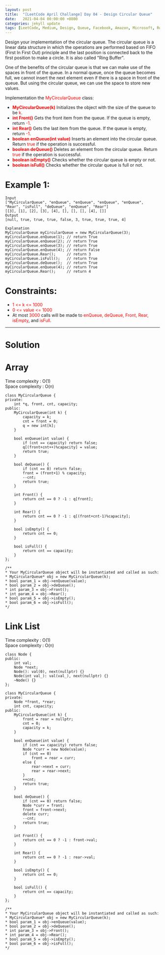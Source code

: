 ```yaml
---
layout: post
title:  "[LeetCode April Challange] Day 04 - Design Circular Queue"
date:   2021-04-04 00:00:00 +0800
categories: jekyll update
tags: [LeetCode, Medium, Design, Queue, Facebook, Amazon, Microsoft, Rubrik, Oracle]
---
```

Design your implementation of the circular queue. The circular queue is a linear data structure in which the operations are performed based on FIFO (First In First Out) principle and the last position is connected back to the first position to make a circle. It is also called "Ring Buffer".

One of the benefits of the circular queue is that we can make use of the spaces in front of the queue. In a normal queue, once the queue becomes full, we cannot insert the next element even if there is a space in front of the queue. But using the circular queue, we can use the space to store new values.

Implementation the <font color="red">MyCircularQueue</font> class:

- **<font color="red">MyCircularQueue(k)</font>** Initializes the object with the size of the queue to be <font color="red">k</font>.
- **<font color="red">int Front()</font>** Gets the front item from the queue. If the queue is empty, return <font color="red">-1</font>.
- **<font color="red">int Rear()</font>** Gets the last item from the queue. If the queue is empty, return <font color="red">-1</font>.
- **<font color="red">boolean enQueue(int value)</font>** Inserts an element into the circular queue. Return <font color="red">true</font> if the operation is successful.
- **<font color="red">boolean deQueue()</font>** Deletes an element from the circular queue. Return <font color="red">true</font> if the operation is successful.
- **<font color="red">boolean isEmpty()</font>** Checks whether the circular queue is empty or not.
- **<font color="red">boolean isFull()</font>** Checks whether the circular queue is full or not.

# Example 1:

    Input
    ["MyCircularQueue", "enQueue", "enQueue", "enQueue", "enQueue", "Rear", "isFull", "deQueue", "enQueue", "Rear"]
    [[3], [1], [2], [3], [4], [], [], [], [4], []]
    Output
    [null, true, true, true, false, 3, true, true, true, 4]

    Explanation
    MyCircularQueue myCircularQueue = new MyCircularQueue(3);
    myCircularQueue.enQueue(1); // return True
    myCircularQueue.enQueue(2); // return True
    myCircularQueue.enQueue(3); // return True
    myCircularQueue.enQueue(4); // return False
    myCircularQueue.Rear();     // return 3
    myCircularQueue.isFull();   // return True
    myCircularQueue.deQueue();  // return True
    myCircularQueue.enQueue(4); // return True
    myCircularQueue.Rear();     // return 4

# Constraints:

- <font color="red">1 <= k <= 1000</font>
- <font color="red">0 <= value <= 1000</font>
- At most <font color="red">3000</font> calls will be made to <font color="red">enQueue, deQueue, Front, Rear, isEmpty</font>, and <font color="red">isFull</font>.

______________________  

# Solution  

# Array  

Time complexity : O(1)  
Space complexity : O(n)  

    class MyCircularQueue {
    private:
        int *q, front, cnt, capacity;
    public:
        MyCircularQueue(int k) {
            capacity = k;
            cnt = front = 0;
            q = new int[k];
        }
        
        bool enQueue(int value) {
            if (cnt == capacity) return false;
            q[(front+cnt++)%capacity] = value;
            return true;
        }
        
        bool deQueue() {
            if (cnt == 0) return false;
            front = (front+1) % capacity;
            --cnt;
            return true;
        }
        
        int Front() {
            return cnt == 0 ? -1 : q[front];
        }
        
        int Rear() {
            return cnt == 0 ? -1 : q[(front+cnt-1)%capacity];
        }
        
        bool isEmpty() {
            return cnt == 0;
        }
        
        bool isFull() {
            return cnt == capacity;
        }
    };

    /**
    * Your MyCircularQueue object will be instantiated and called as such:
    * MyCircularQueue* obj = new MyCircularQueue(k);
    * bool param_1 = obj->enQueue(value);
    * bool param_2 = obj->deQueue();
    * int param_3 = obj->Front();
    * int param_4 = obj->Rear();
    * bool param_5 = obj->isEmpty();
    * bool param_6 = obj->isFull();
    */

# Link List  

Time complexity : O(1)  
Space complexity : O(n)  

    class Node {
    public:
        int val;
        Node *next;
        Node(): val(0), next(nullptr) {}
        Node(int val_): val(val_), next(nullptr) {}
        ~Node() {}
    };

    class MyCircularQueue {
    private:
        Node *front, *rear;
        int cnt, capacity;
    public:
        MyCircularQueue(int k) {
            front = rear = nullptr;
            cnt = 0;
            capacity = k;
        }
        
        bool enQueue(int value) {
            if (cnt == capacity) return false;
            Node *curr = new Node(value);
            if (cnt == 0)
                front = rear = curr;
            else {
                rear->next = curr;
                rear = rear->next;
            }
            ++cnt;
            return true;
        }
        
        bool deQueue() {
            if (cnt == 0) return false;
            Node *curr = front;
            front = front->next;
            delete curr;
            --cnt;
            return true;
        }
        
        int Front() {
            return cnt == 0 ? -1 : front->val;
        }
        
        int Rear() {
            return cnt == 0 ? -1 : rear->val;
        }
        
        bool isEmpty() {
            return cnt == 0;
        }
        
        bool isFull() {
            return cnt == capacity;
        }
    };

    /**
    * Your MyCircularQueue object will be instantiated and called as such:
    * MyCircularQueue* obj = new MyCircularQueue(k);
    * bool param_1 = obj->enQueue(value);
    * bool param_2 = obj->deQueue();
    * int param_3 = obj->Front();
    * int param_4 = obj->Rear();
    * bool param_5 = obj->isEmpty();
    * bool param_6 = obj->isFull();
    */